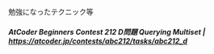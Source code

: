 勉強になったテクニック等

##### AtCoder Beginners Contest 212 D問題 Querying Multiset | https://atcoder.jp/contests/abc212/tasks/abc212_d
